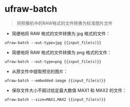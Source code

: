 # ufraw-batch

> 将照像机中的RAW格式的文件转换为标准图片文件

- 简便地将 RAW 格式的文件转换为 jpg 格式的文件：

`ufraw-batch --out-type=jpg {{input_file(s)}}`

- 简便地将 RAW 格式的文件转换为 png 格式的文件：

`ufraw-batch --out-type=png {{input_file(s)}}`

- 从原文件中提取预览的图片：

`ufraw-batch --embedded-image {{input_file(s)}}`

- 保存文件大小不超过给定最大数值 MAX1 和 MAX2 的文件：

`ufraw-batch --size=MAX1,MAX2 {{input_file(s)}}`

[#]: contributors: ([清上石])